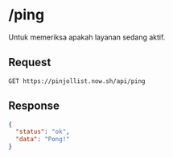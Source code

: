 # /ping

Untuk memeriksa apakah layanan sedang aktif.

## Request

```
GET https://pinjollist.now.sh/api/ping
```

## Response

```json
{
  "status": "ok",
  "data": "Pong!"
}
```
